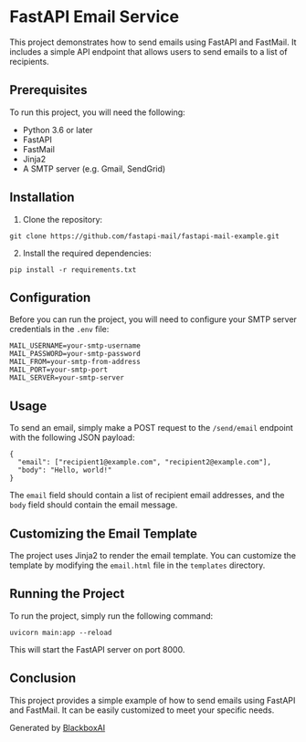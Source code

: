 # FastAPI Email Service

This project demonstrates how to send emails using FastAPI and FastMail. It includes a simple API endpoint that allows users to send emails to a list of recipients.

## Prerequisites

To run this project, you will need the following:

- Python 3.6 or later
- FastAPI
- FastMail
- Jinja2
- A SMTP server (e.g. Gmail, SendGrid)

## Installation

1. Clone the repository:

```
git clone https://github.com/fastapi-mail/fastapi-mail-example.git
```

2. Install the required dependencies:

```
pip install -r requirements.txt
```

## Configuration

Before you can run the project, you will need to configure your SMTP server credentials in the `.env` file:

```
MAIL_USERNAME=your-smtp-username
MAIL_PASSWORD=your-smtp-password
MAIL_FROM=your-smtp-from-address
MAIL_PORT=your-smtp-port
MAIL_SERVER=your-smtp-server
```

## Usage

To send an email, simply make a POST request to the `/send/email` endpoint with the following JSON payload:

```
{
  "email": ["recipient1@example.com", "recipient2@example.com"],
  "body": "Hello, world!"
}
```

The `email` field should contain a list of recipient email addresses, and the `body` field should contain the email message.

## Customizing the Email Template

The project uses Jinja2 to render the email template. You can customize the template by modifying the `email.html` file in the `templates` directory.

## Running the Project

To run the project, simply run the following command:

```
uvicorn main:app --reload
```

This will start the FastAPI server on port 8000.

## Conclusion

This project provides a simple example of how to send emails using FastAPI and FastMail. It can be easily customized to meet your specific needs.

Generated by [BlackboxAI](https://www.blackbox.ai)
